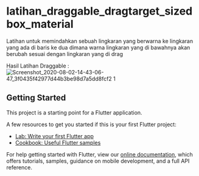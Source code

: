 # latihan_draggable_dragtarget_sizedbox_material

Latihan untuk memindahkan sebuah lingkaran yang berwarna ke lingkaran yang ada di baris ke dua
dimana warna lingkaran yang di bawahnya akan berubah sesuai dengan lingkaran yang di drag

Hasil Latihan Draggable : 
![Screenshot_2020-08-02-14-43-06-47_3f0435f42977d44b3be98d7a5dd8fcf2 1](https://user-images.githubusercontent.com/60292040/89118289-c152c500-d4ce-11ea-8f80-a48604219dd0.png)



## Getting Started

This project is a starting point for a Flutter application.

A few resources to get you started if this is your first Flutter project:

- [Lab: Write your first Flutter app](https://flutter.dev/docs/get-started/codelab)
- [Cookbook: Useful Flutter samples](https://flutter.dev/docs/cookbook)

For help getting started with Flutter, view our
[online documentation](https://flutter.dev/docs), which offers tutorials,
samples, guidance on mobile development, and a full API reference.
